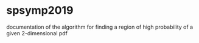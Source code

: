 # spsymp2019
documentation of the algorithm for finding a region of high probability of a given 2-dimensional pdf
